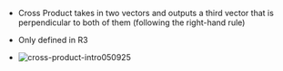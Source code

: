 - Cross Product takes in two vectors and outputs a third vector that is perpendicular to both of them (following the right-hand rule)

- Only defined in R3

- ![cross-product-intro050925](https://github.com/user-attachments/assets/4d8fe0f9-2907-4a45-b1e6-b538bbf36824)
